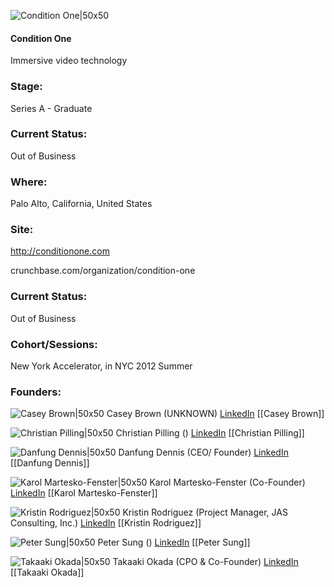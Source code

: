

![Condition One|50x50](https://apimg.techstars.com/connect/images/image_files/56c1fb29808320a7e400000f/original/condition_one_black.png)

#### Condition One
Immersive video technology

### Stage: 
Series A - Graduate 

### Current Status: 
Out of Business

### Where:
Palo Alto, California, United States

### Site:
http://conditionone.com



crunchbase.com/organization/condition-one

### Current Status: 
Out of Business

### Cohort/Sessions: 
New York Accelerator, in NYC 2012 Summer

### Founders: 

![Casey Brown|50x50](http://gravatar.com/avatar/73b5dd23579eaa8bff5c87f8100716c4.png?s=150&d=identicon) Casey Brown (UNKNOWN) [LinkedIn](https://) [[Casey Brown]]

![Christian Pilling|50x50](http://gravatar.com/avatar/f528bc46cf200b2b843bc8ab6b6dc120.png?s=150&d=identicon) Christian Pilling () [LinkedIn](https://linkedin.com/in/pilling) [[Christian Pilling]]

![Danfung Dennis|50x50](https://s3.amazonaws.com/founders-techstars-images/003E000000O2x0vIAB.jpg) Danfung Dennis (CEO/ Founder) [LinkedIn](https://linkedin.com/in/danfungdennis) [[Danfung Dennis]]

![Karol Martesko-Fenster|50x50](http://www.crunchbase.com/assets/images/resized/0022/7429/227429v2-max-150x150.jpg) Karol Martesko-Fenster (Co-Founder) [LinkedIn](https://linkedin.com/in/karolmartesko) [[Karol Martesko-Fenster]]

![Kristin Rodriguez|50x50](http://gravatar.com/avatar/02167232a8f5737c91a19978bf613375.png?s=150&d=identicon) Kristin Rodriguez (Project Manager, JAS Consulting, Inc.) [LinkedIn](https://linkedin.com/in/kristinrodriguez) [[Kristin Rodriguez]]

![Peter Sung|50x50](https://s3.amazonaws.com/photos.angel.co/users/95253-medium_jpg?1368560130) Peter Sung () [LinkedIn](https://linkedin.com/in/peter-sung-35481b5) [[Peter Sung]]

![Takaaki Okada|50x50](https://s3.amazonaws.com/founders-techstars-images/003E000000O2y3ZIAR.jpg) Takaaki Okada (CPO & Co-Founder) [LinkedIn](https://linkedin.com/in/takaakiokada) [[Takaaki Okada]]


